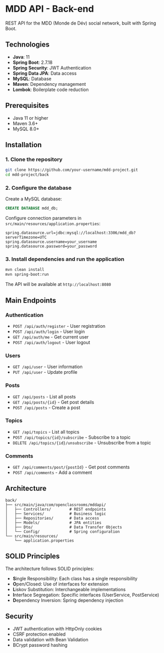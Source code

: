 # MDD API - Back-end

REST API for the MDD (Monde de Dév) social network, built with Spring Boot.

## Technologies

- **Java**: 11
- **Spring Boot**: 2.7.18
- **Spring Security**: JWT Authentication
- **Spring Data JPA**: Data access
- **MySQL**: Database
- **Maven**: Dependency management
- **Lombok**: Boilerplate code reduction

## Prerequisites

- Java 11 or higher
- Maven 3.6+
- MySQL 8.0+

## Installation

### 1. Clone the repository

```bash
git clone https://github.com/your-username/mdd-project.git
cd mdd-project/back
```

### 2. Configure the database

Create a MySQL database:

```sql
CREATE DATABASE mdd_db;
```

Configure connection parameters in `src/main/resources/application.properties`:

```properties
spring.datasource.url=jdbc:mysql://localhost:3306/mdd_db?serverTimezone=UTC
spring.datasource.username=your_username
spring.datasource.password=your_password
```

### 3. Install dependencies and run the application

```bash
mvn clean install
mvn spring-boot:run
```

The API will be available at `http://localhost:8080`

## Main Endpoints

### Authentication
- `POST /api/auth/register` - User registration
- `POST /api/auth/login` - User login
- `GET /api/auth/me` - Get current user
- `POST /api/auth/logout` - User logout

### Users
- `GET /api/user` - User information
- `PUT /api/user` - Update profile

### Posts
- `GET /api/posts` - List all posts
- `GET /api/posts/{id}` - Get post details
- `POST /api/posts` - Create a post

### Topics
- `GET /api/topics` - List all topics
- `POST /api/topics/{id}/subscribe` - Subscribe to a topic
- `DELETE /api/topics/{id}/unsubscribe` - Unsubscribe from a topic

### Comments
- `GET /api/comments/post/{postId}` - Get post comments
- `POST /api/comments` - Add a comment

## Architecture

```
back/
├── src/main/java/com/openclassrooms/mddapi/
│   ├── Controllers/        # REST endpoints
│   ├── Services/           # Business logic
│   ├── Repositories/       # Data access
│   ├── Models/             # JPA entities
│   ├── Dto/                # Data Transfer Objects
│   └── Config/             # Spring configuration
└── src/main/resources/
    └── application.properties
```

## SOLID Principles

The architecture follows SOLID principles:
- **S**ingle Responsibility: Each class has a single responsibility
- **O**pen/Closed: Use of interfaces for extension
- **L**iskov Substitution: Interchangeable implementations
- **I**nterface Segregation: Specific interfaces (UserService, PostService)
- **D**ependency Inversion: Spring dependency injection

## Security

- JWT authentication with HttpOnly cookies
- CSRF protection enabled
- Data validation with Bean Validation
- BCrypt password hashing
